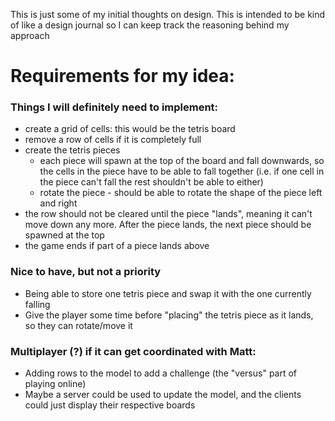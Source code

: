 This is just some of my initial thoughts on design. This is intended to be kind of like a design journal so I can keep track the reasoning behind my approach


# Requirements for my idea:

### Things I will definitely need to implement:
* create a grid of cells: this would be the tetris board
* remove a row of cells if it is completely full
* create the tetris pieces
  * each piece will spawn at the top of the board and fall downwards, so the cells in the piece have to be able to fall together (i.e. if one cell in the piece can't fall the rest shouldn't be able to either)
  * rotate the piece - should be able to rotate the shape of the piece left and right
* the row should not be cleared until the piece "lands", meaning it can't move down any more. After the piece lands, the next piece should be spawned at the top
* the game ends if part of a piece lands above 

### Nice to have, but not a priority
* Being able to store one tetris piece and swap it with the one currently falling
* Give the player some time before "placing" the tetris piece as it lands, so they can rotate/move it


### Multiplayer (?) if it can get coordinated with Matt:
* Adding rows to the model to add a challenge (the "versus" part of playing online)
* Maybe a server could be used to update the model, and the clients could just display their respective boards

